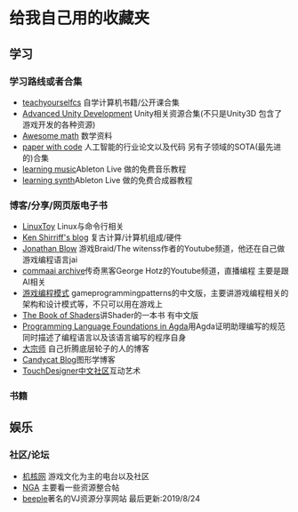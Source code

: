 # 给我自己用的收藏夹
## 学习
### 学习路线或者合集
- [teachyourselfcs](https://teachyourselfcs.com/) 自学计算机书籍/公开课合集
- [Advanced Unity Development](https://advanced-unity-development.zeef.com/johannes.deml) Unity相关资源合集(不只是Unity3D 包含了游戏开发的各种资源)
- [Awesome math](https://github.com/rossant/awesome-math) 数学资料
- [paper with code](https://paperswithcode.com/) 人工智能的行业论文以及代码 另有子领域的SOTA(最先进的)合集
- [learning music](https://learningmusic.ableton.com)Ableton Live 做的免费音乐教程
- [learning synth](https://learningsynths.ableton.com/)Ableton Live 做的免费合成器教程
### 博客/分享/网页版电子书
- [LinuxToy](https://linuxtoy.org/) Linux与命令行相关
- [Ken Shirriff's blog](http://www.righto.com/) 复古计算/计算机组成/硬件
- [Jonathan Blow](https://www.youtube.com/user/jblow888) 游戏Braid/The witenss作者的Youtube频道，他还在自己做游戏编程语言jai
- [commaai archive](https://www.youtube.com/channel/UCwgKmJM4ZJQRJ-U5NjvR2dg)传奇黑客George Hotz的Youtube频道，直播编程 主要是跟AI相关
- [游戏编程模式](https://gpp.tkchu.me/) gameprogrammingpatterns的中文版，主要讲游戏编程相关的架构和设计模式等，不只可以用在游戏上
- [The Book of Shaders](https://thebookofshaders.com/)讲Shader的一本书 有中文版
- [Programming Language Foundations in Agda](https://agda-zh.github.io/PLFA-zh/)用Agda证明助理编写的规范同时描述了编程语言以及该语言编写的程序自身
- [大宗师](http://www.dazongshi.top/) 自己折腾底层轮子的人的博客
- [Candycat Blog](http://candycat1992.github.io/)图形学博客
- [TouchDesigner中文社区](http://www.touchdesigner.co)互动艺术
### 书籍

## 娱乐
### 社区/论坛
- [机核网](https://www.gcores.com) 游戏文化为主的电台以及社区
- [NGA](https://bbs.nga.cn/) 主要看一些资源整合帖
- [beeple](https://www.beeple-crap.com/)著名的VJ资源分享网站
最后更新:2019/8/24
